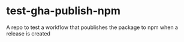 # test-gha-publish-npm
A repo to test a workflow that poublishes the package to npm when a release is created
